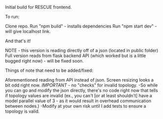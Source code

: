 Initial build for RESCUE frontend.

To run:

Clone repo.
Run "npm build" - installs dependencies
Run "npm start dev" - will give localhost link.

And that's it!

NOTE - this version is reading directly off of a json (located in public folder)
Full version reads from flask backend API (which worked but is a little bugged right now) - will be fixed soon.

Things of note that need to be added/fixed:

Aforementioned reading from API instead of json.
Screen resizing looks a bit odd right now.
*IMPORTANT* - no "checks" for invalid topology.
  -So while you can go and modify the json directly, there's no code right now that tells if topology values are invalid (ex., you can't [or at least shouldn't] have a model parallel value of 3 - as it would result in overhead communication between nodes.)
  -Modify at your own risk until I add tests to ensure a topology is valid.

